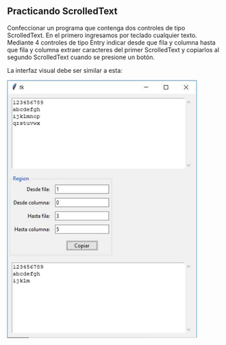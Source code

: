 ## Practicando ScrolledText
Confeccionar un programa que contenga dos controles de tipo ScrolledText. En el primero ingresamos por teclado cualquier texto. Mediante 4 controles de tipo Entry indicar desde que fila y columna hasta que fila y columna extraer caracteres del primer ScrolledText y copiarlos al segundo ScrolledText cuando se presione un botón.

La interfaz visual debe ser similar a esta:

![imagen-scrolledtext](72_1.jpg)